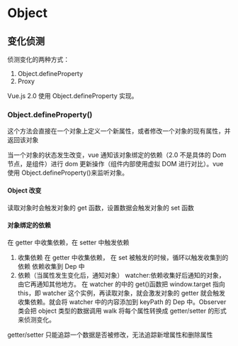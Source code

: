 <!--
 * @Author: xiangly
 * @Date: 2020-06-29 14:32:47
 * @LastEditors: xiangly
 * @LastEditTime: 2020-06-29 20:04:22
 * @Description: file content
-->

# Object

## 变化侦测

侦测变化的两种方式：

1. Object.defineProperty
2. Proxy

Vue.js 2.0 使用 Object.defineProperty 实现。

### Object.defineProperty()

这个方法会直接在一个对象上定义一个新属性，或者修改一个对象的现有属性，并返回该对象

当一个对象的状态发生改变，vue 通知该对象绑定的依赖（2.0 不是具体的 Dom 节点，是组件）进行 dom 更新操作（组件内部使用虚拟 DOM 进行对比）。vue 使用 Object.defineProperty()来监听对象。

#### Object 改变

读取对象时会触发对象的 get 函数，设置数据会触发对象的 set 函数

#### 对象绑定的依赖

在 getter 中收集依赖，在 setter 中触发依赖

1. 收集依赖
   在 getter 中收集依赖，
   在 set 被触发的时候，循环以触发收集到的依赖
   依赖收集到 Dep 中
2. 依赖（当属性发生变化后，通知对象）
   watcher:依赖收集好后通知的对象，由它再通知其他地方。
   在 watcher 的中的 get()函数把 window.target 指向 this，即 watcher 这个实例，再读取对象，就会激发对象的 getter 就会触发收集依赖。就会将 watcher 中的内容添加到 keyPath 的 Dep 中。Observer 类会把 object 类型的数据调用 walk 将每个属性转换成 getter/setter 的形式来侦测变化。

getter/setter 只能追踪一个数据是否被修改，无法追踪新增属性和删除属性
